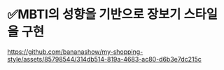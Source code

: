# ✅MBTI의 성향을 기반으로 장보기 스타일을 구현


https://github.com/bananashow/my-shopping-style/assets/85798544/314db514-819a-4683-ac80-d6b3e7dc215c

